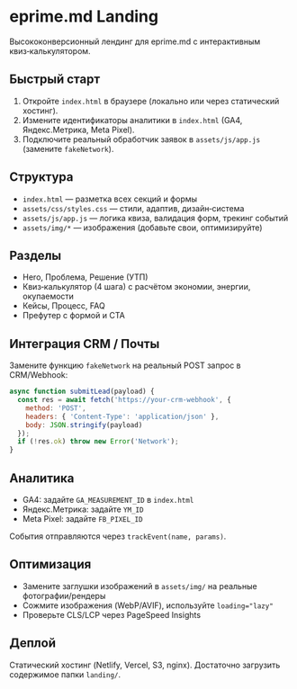 eprime.md Landing
==================

Высококонверсионный лендинг для eprime.md с интерактивным квиз‑калькулятором.

Быстрый старт
--------------
1. Откройте `index.html` в браузере (локально или через статический хостинг).
2. Измените идентификаторы аналитики в `index.html` (GA4, Яндекс.Метрика, Meta Pixel).
3. Подключите реальный обработчик заявок в `assets/js/app.js` (замените `fakeNetwork`).

Структура
---------
- `index.html` — разметка всех секций и формы
- `assets/css/styles.css` — стили, адаптив, дизайн‑система
- `assets/js/app.js` — логика квиза, валидация форм, трекинг событий
- `assets/img/*` — изображения (добавьте свои, оптимизируйте)

Разделы
-------
- Hero, Проблема, Решение (УТП)
- Квиз‑калькулятор (4 шага) с расчётом экономии, энергии, окупаемости
- Кейсы, Процесс, FAQ
- Префутер с формой и CTA

Интеграция CRM / Почты
----------------------
Замените функцию `fakeNetwork` на реальный POST запрос в CRM/Webhook:

```js
async function submitLead(payload) {
  const res = await fetch('https://your-crm-webhook', {
    method: 'POST',
    headers: { 'Content-Type': 'application/json' },
    body: JSON.stringify(payload)
  });
  if (!res.ok) throw new Error('Network');
}
```

Аналитика
---------
- GA4: задайте `GA_MEASUREMENT_ID` в `index.html`
- Яндекс.Метрика: задайте `YM_ID`
- Meta Pixel: задайте `FB_PIXEL_ID`

События отправляются через `trackEvent(name, params)`.

Оптимизация
-----------
- Замените заглушки изображений в `assets/img/` на реальные фотографии/рендеры
- Сожмите изображения (WebP/AVIF), используйте `loading="lazy"`
- Проверьте CLS/LCP через PageSpeed Insights

Деплой
------
Статический хостинг (Netlify, Vercel, S3, nginx). Достаточно загрузить содержимое папки `landing/`.

